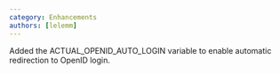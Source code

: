 ```yaml
---
category: Enhancements
authors: [lelemm]
---
```


Added the ACTUAL_OPENID_AUTO_LOGIN variable to enable automatic redirection to OpenID login.

